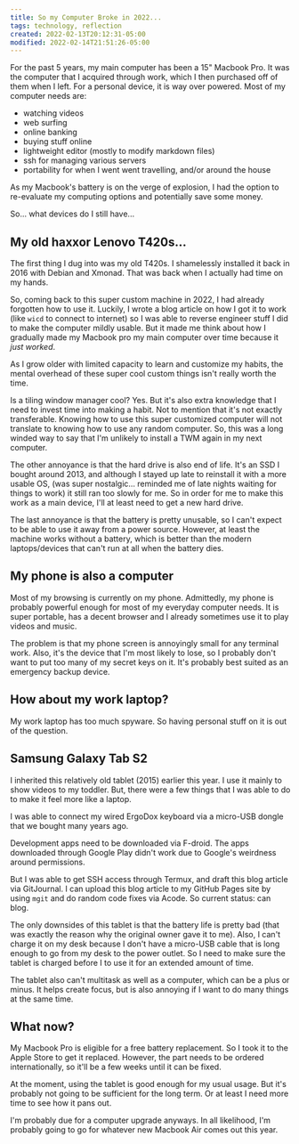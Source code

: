 ```yaml
---
title: So my Computer Broke in 2022...
tags: technology, reflection
created: 2022-02-13T20:12:31-05:00
modified: 2022-02-14T21:51:26-05:00
---
```


For the past 5 years, my main computer has been a 15" Macbook Pro.
It was the computer that I acquired through work,
which I then purchased off of them when I left.
For a personal device, it is way over powered.
Most of my computer needs are:

- watching videos
- web surfing
- online banking
- buying stuff online
- lightweight editor (mostly to modify markdown files)
- ssh for managing various servers
- portability for when I went went travelling, and/or around the house

As my Macbook's battery is on the verge of explosion,
I had the option to re-evaluate my computing options
and potentially save some money.

So... what devices do I still have...

## My old haxxor Lenovo T420s...

The first thing I dug into was my old T420s.
I shamelessly installed it back in 2016 with Debian and Xmonad.
That was back when I actually had time on my hands.

So, coming back to this super custom machine in 2022,
I had already forgotten how to use it.
Luckily, I wrote a blog article on how I got it to work
(like `wicd` to connect to internet) 
so I was able to reverse engineer stuff 
I did to make the computer mildly usable. 
But it made me think about how I gradually made 
my Macbook pro my main computer over time because it _just worked_.

As I grow older with limited capacity 
to learn and customize my habits, 
the mental overhead of these super cool custom things 
isn't really worth the time.

Is a tiling window manager cool? 
Yes. 
But it's also extra knowledge that I need to invest 
time into making a habit. 
Not to mention that it's not exactly transferable.
Knowing how to use this super customized computer 
will not translate to knowing how to use any random computer. 
So, this was a long winded way to say that I'm unlikely
to install a TWM again in my next computer.

The other annoyance is that the hard drive is also end of life.
It's an SSD I bought around 2013,
and although I stayed up late to reinstall it with a more usable OS,
(was super nostalgic... reminded me of late nights waiting 
for things to work) 
it still ran too slowly for me.
So in order for me to make this work as a main device, 
I'll at least need to get a new hard drive.

The last annoyance is that the battery is pretty unusable,
so I can't expect to be able to use it away from a power source.
However, at least the machine works without a battery,
which is better than the modern laptops/devices
that can't run at all when the battery dies.

## My phone is also a computer

Most of my browsing is currently on my phone.
Admittedly, my phone is probably powerful enough
for most of my everyday computer needs.
It is super portable,
has a decent browser
and I already sometimes use it to play videos and music.

The problem is that my phone screen is annoyingly small
for any terminal work.
Also, it's the device that I'm most likely to lose,
so I probably don't want to put too many of my secret keys on it.
It's probably best suited as an emergency backup device.

## How about my work laptop?

My work laptop has too much spyware.
So having personal stuff on it is out of the question.

## Samsung Galaxy Tab S2

I inherited this relatively old tablet (2015) earlier this year.
I use it mainly to show videos to my toddler.
But, there were a few things that I was able to do 
to make it feel more like a laptop.

I was able to connect my wired ErgoDox keyboard via a micro-USB dongle
that we bought many years ago.

Development apps need to be downloaded via F-droid.
The apps downloaded through Google Play didn't work
due to Google's weirdness around permissions.

But I was able to get SSH access through Termux,
and draft this blog article via GitJournal.
I can upload this blog article to my GitHub Pages site
by using `mgit`
and do random code fixes via Acode.
So current status: can blog.

The only downsides of this tablet is that the battery life is pretty bad
(that was exactly the reason why the original owner gave it to me).
Also, I can't charge it on my desk
because I don't have a micro-USB cable
that is long enough to go from my desk to the power outlet.
So I need to make sure the tablet is charged before
I to use it for an extended amount of time.

The tablet also can't multitask as well as a computer,
which can be a plus or minus.
It helps create focus,
but is also annoying if I want to do many things at the same time.

## What now?

My Macbook Pro is eligible for a free battery replacement.
So I took it to the Apple Store to get it replaced.
However, the part needs to be ordered internationally,
so it'll be a few weeks until it can be fixed.

At the moment, using the tablet is good enough for my usual usage.
But it's probably not going to be sufficient for the long term.
Or at least I need more time to see how it pans out.

I'm probably due for a computer upgrade anyways.
In all likelihood, I'm probably going to go for whatever new Macbook Air
comes out this year. 
